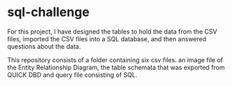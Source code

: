 # sql-challenge

For this project, I have designed the tables to hold the data from the CSV files, imported the CSV files into a SQL database, and then answered questions about the data. 

This repository consists of a folder containing six csv files. an image file of the Entity Relationship Diagram, the table schemata that was exported from QUICK DBD and query file consisting of SQL. 
